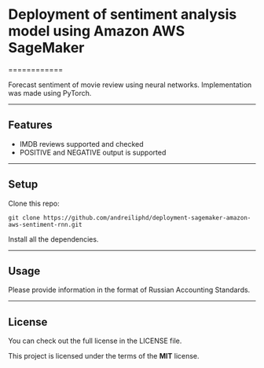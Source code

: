 # Deployment of sentiment analysis model using Amazon AWS SageMaker
============

Forecast sentiment of movie review using neural networks. Implementation was made using PyTorch.

---

## Features
- IMDB reviews supported and checked
- POSITIVE and NEGATIVE output is supported

---

## Setup
Clone this repo:
```
git clone https://github.com/andreiliphd/deployment-sagemaker-amazon-aws-sentiment-rnn.git
```
Install all the dependencies.

---


## Usage

Please provide information in the format of Russian Accounting Standards.

---

## License
You can check out the full license in the LICENSE file.

This project is licensed under the terms of the **MIT** license.
